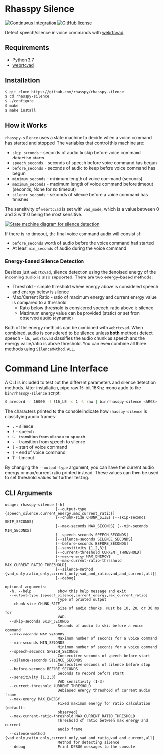 # Rhasspy Silence

[![Continuous Integration](https://github.com/rhasspy/rhasspy-silence/workflows/Tests/badge.svg)](https://github.com/rhasspy/rhasspy-silence/actions)
[![GitHub license](https://img.shields.io/github/license/rhasspy/rhasspy-silence.svg)](https://github.com/rhasspy/rhasspy-silence/blob/master/LICENSE)

Detect speech/silence in voice commands with [webrtcvad](https://github.com/wiseman/py-webrtcvad).

## Requirements

* Python 3.7
* [webrtcvad](https://github.com/wiseman/py-webrtcvad)

## Installation

```bash
$ git clone https://github.com/rhasspy/rhasspy-silence
$ cd rhasspy-silence
$ ./configure
$ make
$ make install
```

## How it Works

`rhasspy-silence` uses a state machine to decide when a voice command has started and stopped. The variables that control this machine are:

* `skip_seconds` - seconds of audio to skip before voice command detection starts
* `speech_seconds` - seconds of speech before voice command has begun
* `before_seconds` - seconds of audio to keep before voice command has begun
* `minimum_seconds` - minimum length of voice command (seconds)
* `maximum_seconds` - maximum length of voice command before timeout (seconds, None for no timeout)
* `silence_seconds` - seconds of silence before a voice command has finished

The sensitivity of `webrtcvad` is set with `vad_mode`, which is a value between 0 and 3 with 0 being the most sensitive.

[![State machine diagram for silence detection](docs/img/state_machine.png)](docs/img/state_machine.svg)

If there is no timeout, the final voice command audio will consist of:

* `before_seconds` worth of audio before the voice command had started
* At least `min_seconds` of audio during the voice command

### Energy-Based Silence Detection

Besides just `webrtcvad`, silence detection using the denoised energy of the incoming audio is also supported. There are two energy-based methods:

* Threshold - simple threshold where energy above is considered speech and energy below is silence
* Max/Current Ratio - ratio of maximum energy and current energy value is compared to a threshold
    * Ratio below threshold is considered speech, ratio above is silence
    * Maximum energy value can be provided (static) or set from observed audio (dynamic)
    
Both of the energy methods can be combined with `webrtcvad`. When combined, audio is considered to be silence unless **both** methods detect speech - i.e., `webrtcvad` classifies the audio chunk as speech and the energy value/ratio is above threshold. You can even combine all three methods using `SilenceMethod.ALL`.

# Command Line Interface

A CLI is included to test out the different parameters and silence detection methods. After installation, pipe raw 16-bit 16Khz mono audo to the `bin/rhasspy-silence` script:

```sh
$ arecord -r 16000 -f S16_LE -c 1 -t raw | bin/rhasspy-silence <ARGS>
```

The characters printed to the console indicate how `rhasspy-silence` is classifying audio frames:

* `.` - silence
* `!` - speech
* `S` - transition from silence to speech
* `-` - transition from speech to silence
* `[` - start of voice command
* `]` - end of voice command
* `T` - timeout

By changing the `--output-type` argument, you can have the current audio energy or max/current ratio printed instead. These values can then be used to set threshold values for further testing.

## CLI Arguments

```
usage: rhasspy-silence [-h]
                       [--output-type {speech_silence,current_energy,max_current_ratio}]
                       [--chunk-size CHUNK_SIZE] [--skip-seconds SKIP_SECONDS]
                       [--max-seconds MAX_SECONDS] [--min-seconds MIN_SECONDS]
                       [--speech-seconds SPEECH_SECONDS]
                       [--silence-seconds SILENCE_SECONDS]
                       [--before-seconds BEFORE_SECONDS]
                       [--sensitivity {1,2,3}]
                       [--current-threshold CURRENT_THRESHOLD]
                       [--max-energy MAX_ENERGY]
                       [--max-current-ratio-threshold MAX_CURRENT_RATIO_THRESHOLD]
                       [--silence-method {vad_only,ratio_only,current_only,vad_and_ratio,vad_and_current,all}]
                       [--debug]

optional arguments:
  -h, --help            show this help message and exit
  --output-type {speech_silence,current_energy,max_current_ratio}
                        Type of printed output
  --chunk-size CHUNK_SIZE
                        Size of audio chunks. Must be 10, 20, or 30 ms for
                        VAD.
  --skip-seconds SKIP_SECONDS
                        Seconds of audio to skip before a voice command
  --max-seconds MAX_SECONDS
                        Maximum number of seconds for a voice command
  --min-seconds MIN_SECONDS
                        Minimum number of seconds for a voice command
  --speech-seconds SPEECH_SECONDS
                        Consecutive seconds of speech before start
  --silence-seconds SILENCE_SECONDS
                        Consecutive seconds of silence before stop
  --before-seconds BEFORE_SECONDS
                        Seconds to record before start
  --sensitivity {1,2,3}
                        VAD sensitivity (1-3)
  --current-threshold CURRENT_THRESHOLD
                        Debiased energy threshold of current audio frame
  --max-energy MAX_ENERGY
                        Fixed maximum energy for ratio calculation (default:
                        observed)
  --max-current-ratio-threshold MAX_CURRENT_RATIO_THRESHOLD
                        Threshold of ratio between max energy and current
                        audio frame
  --silence-method {vad_only,ratio_only,current_only,vad_and_ratio,vad_and_current,all}
                        Method for detecting silence
  --debug               Print DEBUG messages to the console
```
